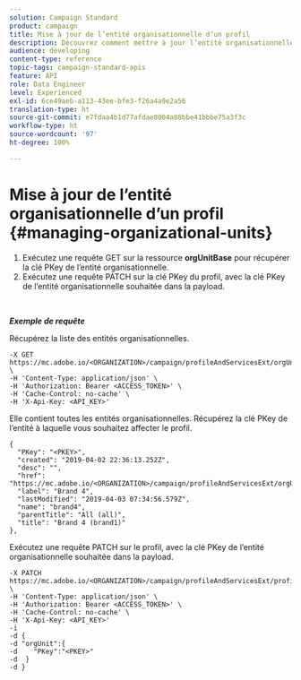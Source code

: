 ```yaml
---
solution: Campaign Standard
product: campaign
title: Mise à jour de l’entité organisationnelle d’un profil
description: Découvrez comment mettre à jour l’entité organisationnelle d’un profil avec les API.
audience: developing
content-type: reference
topic-tags: campaign-standard-apis
feature: API
role: Data Engineer
level: Experienced
exl-id: 6ce49aeb-a113-43ee-bfe3-f26a4a9e2a56
translation-type: ht
source-git-commit: e7fdaa4b1d77afdae8004a88bbe41bbbe75a3f3c
workflow-type: ht
source-wordcount: '97'
ht-degree: 100%

---
```


# Mise à jour de l’entité organisationnelle d’un profil {#managing-organizational-units}

1. Exécutez une requête GET sur la ressource **orgUnitBase** pour récupérer la clé PKey de l’entité organisationnelle.
1. Exécutez une requête PATCH sur la clé PKey du profil, avec la clé PKey de l’entité organisationnelle souhaitée dans la payload.

<br/>

***Exemple de requête***

Récupérez la liste des entités organisationnelles.

```
-X GET https://mc.adobe.io/<ORGANIZATION>/campaign/profileAndServicesExt/orgUnitBase/ \
-H 'Content-Type: application/json' \
-H 'Authorization: Bearer <ACCESS_TOKEN>' \
-H 'Cache-Control: no-cache' \
-H 'X-Api-Key: <API_KEY>'
```

Elle contient toutes les entités organisationnelles. Récupérez la clé PKey de l’entité à laquelle vous souhaitez affecter le profil.

```
{
  "PKey": "<PKEY>",
  "created": "2019-04-02 22:36:13.252Z",
  "desc": "",
  "href": "https://mc.adobe.io/<ORGANIZATION>/campaign/profileAndServicesExt/orgUnitBase/<PKEY>",
  "label": "Brand 4",
  "lastModified": "2019-04-03 07:34:56.579Z",
  "name": "brand4",
  "parentTitle": "All (all)",
  "title": "Brand 4 (brand1)"
},
```

Exécutez une requête PATCH sur le profil, avec la clé PKey de l’entité organisationnelle souhaitée dans la payload.

```
-X PATCH https://mc.adobe.io/<ORGANIZATION>/campaign/profileAndServicesExt/profile/<PKEY> \
-H 'Content-Type: application/json' \
-H 'Authorization: Bearer <ACCESS_TOKEN>' \
-H 'Cache-Control: no-cache' \
-H 'X-Api-Key: <API_KEY>'
-i
-d {
-d "orgUnit":{
-d    "PKey":"<PKEY>"
-d  }
-d }
```

<!-- + réponse -->
